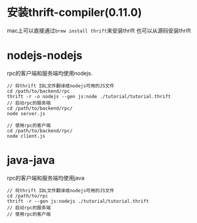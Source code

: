 # 安装thrift-compiler(0.11.0)
mac上可以直接通过`brew install thrift`来安装thrift
也可以从源码安装thrift

# nodejs-nodejs
rpc的客户端和服务端均使用nodejs. 
```
// 将thrift IDL文件翻译成nodejs可用的JS文件
cd /path/to/backend/rpc
thrift -r -o nodejs --gen js:node ./tutorial/tutorial.thrift
// 启动rpc的服务端
cd /path/to/backend/rpc/
node server.js

// 使用rpc的客户端
cd /path/to/backend/rpc/
node client.js
```

# java-java
rpc的客户端和服务端均使用java
```
// 将thrift IDL文件翻译成nodejs可用的JS文件
cd /path/to/rpc
thrift -r --gen js:nodejs ./tutorial/tutorial.thrift
// 启动rpc的服务端
// 使用rpc的客户端
```